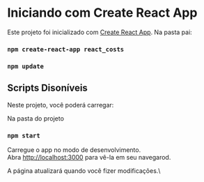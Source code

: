# Iniciando com Create React App

Este projeto foi inicializado com [Create React App](https://github.com/facebook/create-react-app).
Na pasta pai:

### `npm create-react-app react_costs`
### `npm update`

## Scripts Disoníveis

Neste projeto, você poderá carregar:

Na pasta do projeto

### `npm start`

Carregue o app no modo de desenvolvimento.\
Abra [http://localhost:3000](http://localhost:3000) para vê-la em seu navegarod.

A página atualizará quando você fizer modificações.\
